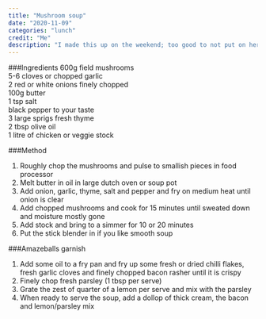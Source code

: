 ```yaml
---
title: "Mushroom soup"
date: "2020-11-09"
categories: "lunch"
credit: "Me"
description: "I made this up on the weekend; too good to not put on here. #onlyIfYouLikeMushrooms"
---
```


###Ingredients
600g field mushrooms  
5-6 cloves or chopped garlic  
2 red or white onions finely chopped  
100g butter  
1 tsp salt  
black pepper to your taste  
3 large sprigs fresh thyme  
2 tbsp olive oil  
1 litre of chicken or veggie stock

###Method
1. Roughly chop the mushrooms and pulse to smallish pieces in food processor
2. Melt butter in oil in large dutch oven or soup pot
3. Add onion, garlic, thyme, salt and pepper and fry on medium heat until onion is clear 
4. Add chopped mushrooms and cook for 15 minutes until sweated down and moisture mostly gone
5. Add stock and bring to a simmer for 10 or 20 minutes
6. Put the stick blender in if you like smooth soup

###Amazeballs garnish
1. Add some oil to a fry pan and fry up some fresh or dried chilli flakes, fresh garlic cloves and finely chopped bacon rasher until it is crispy
2. Finely chop fresh parsley (1 tbsp per serve)
3. Grate the zest of quarter of a lemon per serve and mix with the parsley
4. When ready to serve the soup, add a dollop of thick cream, the bacon and lemon/parsley mix
